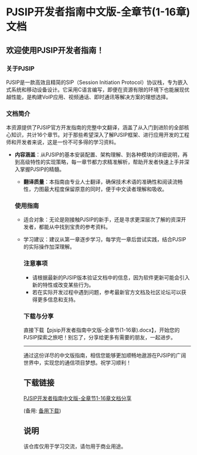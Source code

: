 # PJSIP开发者指南中文版-全章节(1-16章)文档

## 欢迎使用PJSIP开发者指南！

### 关于PJSIP
PJSIP是一款高效且精简的SIP（Session Initiation Protocol）协议栈，专为嵌入式系统和移动设备设计。它采用C语言编写，即便在资源有限的环境下也能展现优越性能，是构建VoIP应用、视频通话、即时通讯等解决方案的理想选择。

### 文档简介
本资源提供了PJSIP官方开发指南的完整中文翻译，涵盖了从入门到进阶的全部核心知识，共计16个章节。对于那些希望深入了解PJSIP框架、进行应用开发的工程师和开发者来说，这是一份不可多得的学习资料。

- **内容涵盖**：从PJSIP的基本安装配置、架构理解、到各种模块的详细说明，再到高级特性的实现策略，每一章节都力求精准解析，帮助开发者快速上手并深入掌握PJSIP的精髓。

  - **翻译质量**：本指南由专业人士翻译，确保技术术语的准确性和阅读流畅性，力图最大程度保留原意的同时，便于中文读者理解和吸收。

  ### 使用指南
  - 适合对象：无论是刚接触PJSIP的新手，还是寻求更深层次了解的资深开发者，都能从中找到宝贵的参考资料。
  - 学习建议：建议从第一章逐步学习，每学完一章后尝试实践，结合PJSIP的实际操作加深理解。

    ### 注意事项
    - 请根据最新的PJSIP版本验证文档中的信息，因为软件更新可能会引入新的特性或改变某些行为。
    - 若在实际开发过程中遇到问题，参考最新官方文档及社区论坛可以获得更多信息和支持。

    ### 下载与分享
    直接下载【pjsip开发者指南中文版-全章节(1-16章).docx】，开始您的PJSIP探索之旅吧！别忘了，分享给更多有需要的朋友，一起进步。

    ---

    通过这份详尽的中文版指南，相信您能够更加顺畅地遨游在PJSIP的广阔世界中，实现您的通信项目梦想。祝学习顺利！

    ## 下载链接
    [PJSIP开发者指南中文版-全章节1-16章文档分享](https://pan.quark.cn/s/7f7802a4a75e) 

    (备用: [备用下载](https://pan.baidu.com/s/1aAs4AyZpk6Jb74MInJzQEw?pwd=1234))

    ## 说明

    该仓库仅用于学习交流，请勿用于商业用途。

